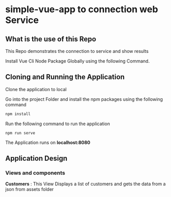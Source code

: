 # simple-vue-app to connection web Service

## What is the use of this Repo 

This Repo demonstrates the connection to service and show results

Install Vue Cli Node Package Globally using the following Command.

 
## Cloning and Running the Application

Clone the application to local

Go into the project Folder and install the npm packages using the following command
```bash
npm install
```
Run the following command to run the application
```
npm run serve
```
The Application runs on **localhost:8080**

## Application Design

### Views and components

**Customers** : This View Displays a list of customers and gets the data from a json from assets folder

 
 